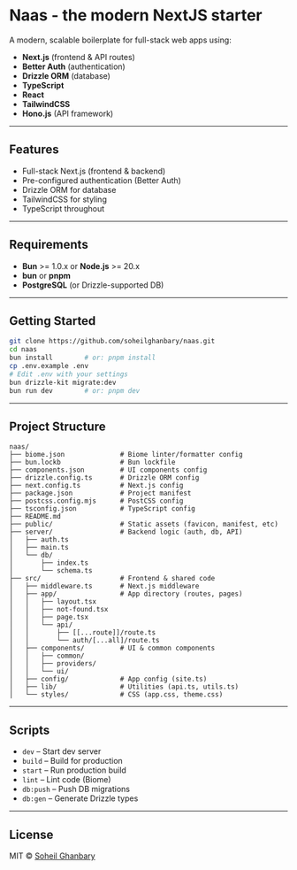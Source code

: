 # Naas - the modern NextJS starter

A modern, scalable boilerplate for full-stack web apps using:

- **Next.js** (frontend & API routes)
- **Better Auth** (authentication)
- **Drizzle ORM** (database)
- **TypeScript**
- **React**
- **TailwindCSS**
- **Hono.js** (API framework)

---

## Features

- Full-stack Next.js (frontend & backend)
- Pre-configured authentication (Better Auth)
- Drizzle ORM for database
- TailwindCSS for styling
- TypeScript throughout

---

## Requirements

- **Bun** >= 1.0.x or **Node.js** >= 20.x
- **bun** or **pnpm**
- **PostgreSQL** (or Drizzle-supported DB)

---

## Getting Started

```bash
git clone https://github.com/soheilghanbary/naas.git
cd naas
bun install        # or: pnpm install
cp .env.example .env
# Edit .env with your settings
bun drizzle-kit migrate:dev
bun run dev        # or: pnpm dev
```

---

## Project Structure

```
naas/
├── biome.json              # Biome linter/formatter config
├── bun.lockb               # Bun lockfile
├── components.json         # UI components config
├── drizzle.config.ts       # Drizzle ORM config
├── next.config.ts          # Next.js config
├── package.json            # Project manifest
├── postcss.config.mjs      # PostCSS config
├── tsconfig.json           # TypeScript config
├── README.md
├── public/                 # Static assets (favicon, manifest, etc)
├── server/                 # Backend logic (auth, db, API)
│   ├── auth.ts
│   ├── main.ts
│   └── db/
│       ├── index.ts
│       └── schema.ts
├── src/                    # Frontend & shared code
│   ├── middleware.ts       # Next.js middleware
│   ├── app/                # App directory (routes, pages)
│   │   ├── layout.tsx
│   │   ├── not-found.tsx
│   │   ├── page.tsx
│   │   └── api/
│   │       ├── [[...route]]/route.ts
│   │       └── auth/[...all]/route.ts
│   ├── components/         # UI & common components
│   │   ├── common/
│   │   ├── providers/
│   │   └── ui/
│   ├── config/             # App config (site.ts)
│   ├── lib/                # Utilities (api.ts, utils.ts)
│   └── styles/             # CSS (app.css, theme.css)
```

---

## Scripts

- `dev` – Start dev server
- `build` – Build for production
- `start` – Run production build
- `lint` – Lint code (Biome)
- `db:push` – Push DB migrations
- `db:gen` – Generate Drizzle types

---

## License

MIT © [Soheil Ghanbary](https://github.com/soheilghanbary)
